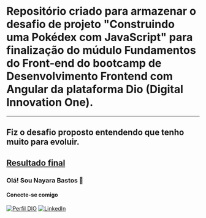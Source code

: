 # Repositório criado para armazenar o desafio de projeto "Construindo uma Pokédex com JavaScript" para finalização do múdulo **Fundamentos do Front-end** do bootcamp de **Desenvolvimento Frontend com Angular** da plataforma Dio (Digital Innovation One).
---------------
## Fiz o desafio proposto entendendo que tenho muito para evoluir.

[Resultado final](https://nayarabr.github.io/pokedex-javascript-dio/)
---------------
### Olá! Sou Nayara Bastos 💜
#### Conecte-se comigo
[![Perfil DIO](https://img.shields.io/badge/-Meu%20Perfil%20na%20DIO-886CE4?style=for-the-badge)](https://web.dio.me/users/nayarabr1992)
[![LinkedIn](https://img.shields.io/badge/LinkedIn-0077B5?style=for-the-badge&logo=linkedin&logoColor=white)](https://www.linkedin.com/in/nayara-bastos/)
